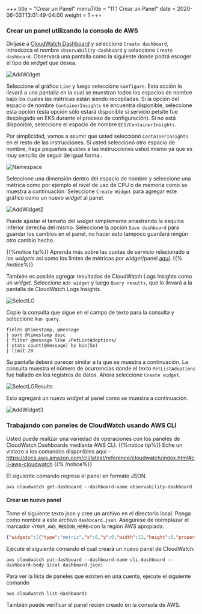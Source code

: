 +++
title = "Crear un Panel"
menuTitle = "11.1 Crear un Panel"
date = 2020-06-03T13:01:49-04:00
weight = 1
+++

### Crear un panel utilizando la consola de AWS 
Diríjase a [CloudWatch Dashboard](https://console.aws.amazon.com/cloudwatch/home?#dashboards:) y seleccione `Create dashboard`, introduzca el nombre `observability-dashboard` y seleccione `Create dashboard`. Observará una pantalla como la siguiente donde podrá escoger el tipo de *widget* que desea.

![AddWidget](/images/dashboard/dashboard1.png?classes=shadow)

Seleccione el gráfico `Line` y luego seleccione `Configure`. Esta acción lo llevará a una pantalla en la cual se muestran todos los espacios de nombre bajo los cuales las métricas están siendo recopiladas. Si la opción del espacio de nombre `ContainerInsights` se encuentra disponible, seleccione esta opción (esta opción sólo estará disponible si servicio petsite fue desplegado en EKS durante el proceso de configuración). Si no está disponible, seleccione el espacio de nombre `ECS/ContainerInsights`.

Por simplicidad, vamos a asumir que usted seleccionó `ContainerInsights` en el resto de las instrucciones. Si usted seleccionó otro espacio de nombre, haga pequeños ajustes a las instrucciones usted mismo ya que es muy sencillo de seguir de igual forma..

![Namespace](/images/dashboard/dashboard2.png?classes=shadow)

Seleccione una dimensión dentro del espacio de nombre y seleccione una métrica como por ejemplo el nivel de uso de CPU o de memoria como se muestra a continuación. Seleccione `Create Widget` para agregar este gráfico como un nuevo *widget* al panel.

![AddWidget2](/images/dashboard/dashboard3.png?classes=shadow)

Puede ajustar el tamaño del *widget* simplemente arrastrando la esquina inferior derecha del mismo. Seleccione la opción `Save dashboard` para guardar los cambios en el panel, no hacer esto tampoco guardará ningún otro cambio hecho.

{{%notice tip%}}
Aprenda más sobre las cuotas de servicio relacionado a los *widgets* así como los límtes de métricas por *widget*/panel  [aquí](https://docs.aws.amazon.com/es_es/AmazonCloudWatch/latest/monitoring/cloudwatch_limits.html).
{{% /notice%}}

También es posible agregar resultados de CloudWatch Logs Insights como un *widget*. Seleccione `Add widget` y luego  `Query results`, que lo llevará a la pantalla de CloudWatch Logs Insights.

![SelectLG](/images/dashboard/dashboard4.png?classes=shadow)

Copie la consulta que sigue en el campo de texto para la consulta y seleccione `Run query`.

```
fields @timestamp, @message
| sort @timestamp desc
| filter @message like /PetListAdoptions/
| stats count(@message) by bin(5m)
| limit 20
```

Su pantalla deberá parecer similar a la que se muestra a continuación. La consulta muestra el número de ocurrencias donde el texto `PetListAdoptions` fue hallado en los registros de datos. Ahora seleccione `Create widget`.

![SelectLGResults](/images/dashboard/dashboard5.png?classes=shadow)

Esto agregará un nuevo *widget* al panel como se muestra a continuación.

![AddWidget3](/images/dashboard/dashboard6.png?classes=shadow)


### Trabajando con paneles de CloudWatch usando AWS CLI

Usted puede realizar una variedad de operaciones con los paneles de CloudWatch Dashboards mediante AWS CLI. 
{{%notice tip%}}
Eche un vistazo a los comandos disponibles aquí - https://docs.aws.amazon.com/cli/latest/reference/cloudwatch/index.html#cli-aws-cloudwatch
{{% /notice%}}

El siguiente comando regresa el panel en formato JSON.

```
aws cloudwatch get-dashboard --dashboard-name observability-dashboard
```

#### Crear un nuevo panel

Tome el siguiente texto json y cree un archivo en el directorio local. Ponga como nombre a este archivo `dashboard.json`. Asegúrese de reemplazar el marcador `<YOUR_AWS_REGION_HERE>`con la región AWS apropiada.

```json
{"widgets":[{"type":"metric","x":0,"y":0,"width":12,"height":6,"properties":{"view":"timeSeries","stacked":false,"metrics":[["ContainerInsights","pod_cpu_utilization","PodName","petsite-deployment","ClusterName","petsite","Namespace","default"]],"region":"<YOUR_AWS_REGION_HERE>"}}]}
```

Ejecute el siguiente comando el cual creará un nuevo panel de CloudWatch:

```
aws cloudwatch put-dashboard --dashboard-name cli-dashboard --dashboard-body $(cat dashboard.json)
```

Para ver la lista de paneles que existen en una cuenta, ejecute el siguiente comando

```
aws cloudwatch list-dashboards
```

También puede verificar el panel recién creado en la consola de AWS.
